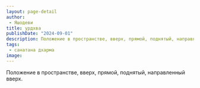 ```yaml
---
layout: page-detail
author:
 - Яшодеви
title: урдхва
publishDate: "2024-09-01"
description: Положение в пространстве, вверх, прямой, поднятый, направленный вверх.
tags:
 - санатана дхарма
image: 
---
```


Положение в пространстве, вверх, прямой, поднятый, направленный вверх.

